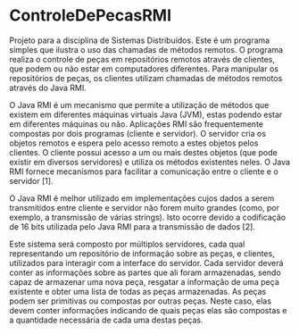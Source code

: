 # ControleDePecasRMI
Projeto para a disciplina de Sistemas Distribuídos.
Este é um programa simples que ilustra o uso das chamadas de métodos remotos. 
O programa realiza o controle de peças em repositórios remotos através de clientes, que podem ou não estar em computadores diferentes. 
Para manipular os repositórios de peças, os clientes utilizam chamadas de métodos remotos através do Java RMI.

O Java RMI é um mecanismo que permite a utilização de métodos que existem em diferentes máquinas virtuais Java (JVM), estas podendo estar em diferentes máquinas ou não. Aplicações RMI são frequentemente compostas  por dois programas (cliente e servidor). O servidor cria os objetos remotos e espera pelo acesso remoto a estes objetos pelos clientes. O cliente possui acesso a um ou mais destes objetos (que pode existir em diversos servidores) e utiliza os métodos existentes neles. O Java RMI fornece mecanismos para facilitar a comunicação entre o cliente e o servidor [1].

O Java RMI é melhor utilizado em implementações cujos dados a serem transmitidos entre cliente e servidor não forem muito grandes (como, por exemplo, a transmissão de várias strings). Isto ocorre devido a codificação de 16 bits utilizada pelo Java RMI para a transmissão de dados [2].

Este sistema será composto por múltiplos servidores, cada qual representando um repositório de informação sobre as peças, e clientes, utilizados para interagir com a interface do servidor. Cada servidor deverá conter as informações sobre as partes que ali foram armazenadas, sendo capaz de armazenar uma nova peça, resgatar a informação de uma peça existente e obter uma lista de todas as peças armazenadas. As peças podem ser primitivas ou compostas por outras peças. Neste caso, elas devem conter informações indicando de quais peças elas são compostas e a quantidade necessária de cada uma destas peças.

